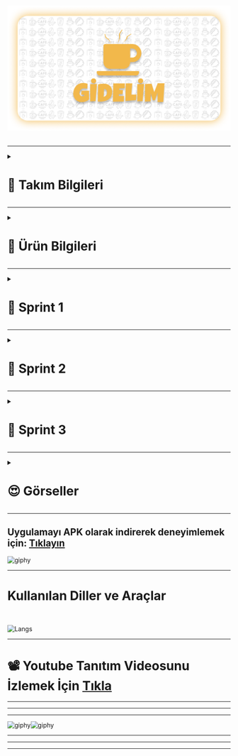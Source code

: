 <head></head>
<body>


  ![gidelim](bootcamp91/readme-images/gidelim.png)
<br> <br>
<hr>





<details> 
 <summary> <h1> 💪 Takım Bilgileri </h1></summary>
 <h2>Takım: Flutter 91</h2>
  <hr>
  <table>
    <tr>
      <th>Name</th>
      <th>Title</th>
      <th>GitHub</th>
    </tr>
    <tr>
      <td>Sema Erakbıyık</td>
      <td>Scrum Master</td>
      <td>
        <a href="https://github.com/serakbiyik" target="_blank"><img src="bootcamp91/readme-images/ic_github.png" width="20" height="20"/></a>
      </td>
    </tr>
    <tr>
      <td>Özgür Boruzancı</td>
      <td>Product Owner</td>
      <td>
        <a href="https://github.com/OzgurBoruzanci"><img src="bootcamp91/readme-images/ic_github.png" width="20" height="20"/></a>
      </td>
    </tr>
    <tr>
      <td>Özcan Bayram</td>
      <td>Developer</td>
      <td>
        <a href="https://github.com/ozcanbayram" target="_blank"><img src="bootcamp91/readme-images/ic_github.png" width="20" height="20"/></a>
      </td>
    </tr>
    <tr>
      <td>Sabutay Batuhan Sandalcı</td>
      <td>Developer</td>
      <td>
        <a href="https://github.com/SabutayBSandalci"><img src="bootcamp91/readme-images/ic_github.png" width="20" height="20"/></a>
      </td>
    </tr>
    <tr>
      <td>Yasemin Yılmaz</td>
      <td>Developer</td>
      <td>
        <a href="https://github.com/yasolin"><img src="bootcamp91/readme-images/ic_github.png" width="20" height="20"/></a>
      </td>
  </tr>
  </table>

![Group 58](https://github.com/user-attachments/assets/0101fd92-f149-436a-b878-1cd954a26195)


</details>

<hr>


  <details>
  <summary> <h1> 🎯 Ürün Bilgileri </h1></summary>
    
  ## 🚧 Ürün İsmi: GİDELİM  🚧
  ### Ürün Açıklaması
  👉 Bir kafe sahibiyseniz fakat işler çok da iyi gitmiyorsa endişelenmeyin, "Gidelim" uygulamasında kolayca kafenizi, menülerinizi ve birbirinden lezzetli ürünlerinizi çok daha geniş kitleler ile 
  paylaşabilirsiniz. <br> Sizin için bir kafe oluştururken hesabınızı doğrulamanız ve ürünlerinizi özenle eklemeniz için çok rahat bir arayüz tasarladık. <br><br>
  
  👉 Eğer sadece güzel bir mekanda arkadaşlarınızla vakit geçirmek istiyorsanız "Gidelim" uygulaması sayesinde gitmeyi planladığınız kafelerin menülerine ve fiyatlarına önceden erişim sağlayarak size en uygun 
  kafeyi seçebilirsiniz. Aynı zamanda bulunduğunuz konumun yakınındaki kafeleri harita üzerinde görerek yeni kafeler keşfedebilirsiniz. <br> <br>
  
  👉 Arkadaşlarınızla bir kafeye gitmeden önce menü ve fiyatları görmek ya da en sevdiğiniz kafenin, bulunduğunuz konuma en yakın şubesini hızlıca görebilmeniz "Gidelim" ile mümkün! <br><br>
  
  👉 Kafelere yorum yapıp puan verebilir ya da en yüksek puanlı kafelere gönül rahatlığıyla gidebilirsiniz. En sevdiğiniz kafeleri favorilerinize ekleyerek uygulama üzerinden rahatça erişebilirsiniz. <br><br>
      💛 Gidelim ile müşteriler rahat, kafe sahipleri mutlu! Öyleyse hadi, Gidelim!.. 💛

  <hr>

  ### Ürün Özellikleri
- Kafe sahiplerinin daha fazla kitleye ulaşmasını sağlamak.
- Kullanıcıların kafelerin menü ve fiyatlarına tek bir uygulama üzerinden ulaşabilmesini sağlamak.
- Bir çok uygulama ve karekod ile yapılan işlemleri tek bir uygulamadan yapmak.
- Zengin menü seçeneğine rahatça ulaşabilmek.
- Kafelere geri bildirim vererek puanlandırmak.
- Kullanıcının bulunduğu konuma en yakın kafe önerisi sunması
- Sevdiğiniz kafenin size en yakın şubesini harita üzerinde görebilmek.
- Konumunuza en yakın kafeleri keşfetmek.

<hr>

  ### Ürün Hedef Kitlesi
- Kafe işletmesinin daha fazla iş müşteri çekmesini isteyen kafe sahipleri.
- Büyük kafe firmalarının yanında kendi kafesini de öne çıkarmak isteyen kafe işletmeleri.
- Ürünlerini kullanıcılara göstermek isteyen kafeler.
- Gidecekleri mekanın menü ve fiyatları ile ilgili ön bilgi sahibi olmak isteyenler.
- Sevdikleriyle kafede vakit geçirmeyi sevenler.
- Yeni lezzetler ve mekanlar keşfetmek isteyenler.
- Gidecekleri mekan konusunda kararsız olanlar.
  
</details>
<hr>
<details>
<summary><h1> 🚀 Sprint 1 </h1></summary>
  
 # Sprint 1 için hedeflenen puan: 💯 
 `(100 puan ile tamamlandı)` Toplamda proje boyunca tamamlanması gereken 350 puanlık backlog bulunmaktadır. İlk sprint 100, ikinci sprint 150 ve son sprintte 100 puanı hedeflemekteyiz.

## Daily Scrum
Daily Scrum toplantılarınını whatsapp üzerinden sesli konuşmalarla, anketlerle ve discord üzerinden toplantılar yaparak gerçekleştirdik.Daily Scrum toplantısı örneği jpeg veya word olarak Readme'de tarafımızdan paylaşılmaktadır


# Sprint Review
  - Başlangıç ekranı tamamlandı.
  - Hoşgeldin ekranı tamamlandı.
  - Giriş ve kaydolma ekranları tamamlandı.
  - Ana ekran tamamlandı.
  - Figma'da uygulama taslağı tamamlandı.
  - İsime karar verildi.

# Sprint Retrospective
Daha daha sık toplantılar yapılmasına karar verildi. Görev dağılımının esnek olmasına karar verildi. Harita özelliğini ekleyip çıkarma konusu ikinci sprinte bırakıldı.
<details>
<summary><h2>Project Images</h2></summary>

  
![Component 1](https://github.com/user-attachments/assets/12617bc3-278f-4f0e-a51a-71b242225e08)

</details>
</body>
</html>

  <html>
  <head></head>
  <body>
    <details>
    <summary><h2>Sprint board screenshots</h2></summary>


![daily scrum](https://github.com/OzgurBoruzanci/OUA_Bootcamp_Flutter_91/assets/154309718/5fd6fb4a-b01a-4f43-b349-2ebdd62c13dd)
</details>
</body>
</html>

</details>

<hr>

<details>
<summary><h1> 🚀 Sprint 2 </h1></summary>
  
 # Sprint 2 için hedeflenen puan: 150
 `(150 puan ile tamamlandı)` Toplamda proje boyunca tamamlanması gereken 350 puanlık backlog bulunmaktadır. İlk sprint 100, ikinci sprint 150 ve son sprintte 100 puanı hedeflemekteyiz. İkinci sprintte 50 puan tasarım, 50 puan kodlama ve 50 puan backlog yönetimi olarak bölüştürülmüştür.

 ## Daily Scrum
Daily Scrum toplantılarınını whatsapp üzerinden sesli konuşmalarla, anketlerle ve çoğunlukla discord üzerinden toplantılar yaparak gerçekleştirdik.Daily Scrum toplantısı örneği jpeg veya word olarak Readme'de tarafımızdan paylaşılmaktadır

# Sprint Review
  - Uygulamamız için modern ve kullanıcı dostu bir UI teması ve karşılama ekranları tasarlandı.
  - Firebase ile entegrasyon sağlanarak Kayıt Ol ve Giriş Yap ekranları oluşturuldu.
  - Anasayfa, Kafeler ve Favoriler ekranlarını içeriyor ve alt menü ile bu ekranlar arasında geçiş sağlanıyor.
  - Firestore Database'den kafelerin isim ve logoları çekilerek listelendi.
  - Kafe detay sayfasında, kullanıcı tıkladığı kafenin detaylarını, en yakın konumlarını ve menü kategorilerini görebiliyor.
  - Seçilen kafeyi favorilere ekleme butonu eklendi.
  - Ürünler sayfasında, seçilen kategoriye ait ürünler listelendi.
  - Favoriler sayfasında favorilere eklenen kafelerin listesi gösterildi.
  - Menüye Çıkış Yap butonu eklenerek uygulamanın temel özelliklerini içeren hedefler tamamlandı.

# Sprint Retrospective
 Bu sprintte ekip arkadaşlarımızla daha sık toplantılar yapmaya özen gösterek yaptığımız işlerde de fikir ayrılığını önelemek açısından birbirimizden geri bildirim alarak ve geri bildirim vererek kararlar netleştirildi.Hedeflerin çoğuna ulaştık ancak veri tabanına ürünlerin ve kategorilerin girilmesi %100 tamamlanmadı, diğer sprinte bırakıldı.

<html>
  <head></head>
  <body>
    <details>
    <summary><h2>Project Images</h2></summary>

![Project image2](https://github.com/user-attachments/assets/838839ae-9272-40d5-9495-d42f731ae851)

</details>
</body>
</html>

  <html>
  <head></head>
  <body>
    <details>
    <summary><h2>Sprint board screenshots</h2></summary>

![Sprint board ss](https://github.com/user-attachments/assets/62f0a5ba-3838-48f5-bfa6-b9aa317579d0)

</details>
</details>

<hr>


<!--
********************************************************************************************************************
********************************************************************************************************************
********************************************************************************************************************
**************************************************** SPRINT 3 ******************************************************
********************************************************************************************************************
********************************************************************************************************************
********************************************************************************************************************
-->

<details>
<summary><h1> 🚀 Sprint 3 </h1></summary>
   
 # Sprint 3 için hedeflenen puan: 💯 
 `(100 puan ile tamamlandı)` Toplamda proje boyunca tamamlanması gereken 350 puanlık backlog bulunmaktadır. İlk sprint 100, ikinci sprint 150 ve son sprintte 100 puanı hedeflemekteyiz.

## Daily Scrum
  - Daily Scrum toplantılarınını Discord üzerinden toplantılarla gerçekleştirdik.
  - Daily Scrum toplantısı örneği jpeg veya word olarak Readme'de tarafımızdan paylaşılmaktadır


# Sprint Review

- Profil Sayfası
- Şifre güncelleme sayfası.
- Kullanıcnın avatar (Profil resmi) Belirlemesi işlemi.
- Yakındaki tüm kafeleri görme
- Uygulama tanıtım sayfası
- SSS (Uygulama hakkındaki soruların yanıtlandığı sayfa)
- Emeği geçenler sayfası (Contributors)
- Kafe sayfaları için menü
- Şifre unutma seçeneği 
- Yeni ürün, kafe için bildirim (Cloud messaging)
- Kullanıcının kafesini eklemesi için başvuru sayfası
- Kullanıcının kafesini eklemesi için gerekli veri tabanı yapısı.
- Kullanıcının kafesine ürün ve kategori eklemesi.
- Kullanıcının kafesinin veri tabanında onaylanması.
- Ürün ve kafe silme işlemi
- Kafe ile özelliklerin hepsi için Kafe Yönetimi sayfasının oluştulması ve gerekli verilerin çekilmesi.
- Yeni UI teması.
- Yeni kafe detayları sayfası.
- Kullanıcının kafe için yorum yapması ve puan vermesi özelliiği.
- Yorumlar ve puanlar için sayfa yapılıp gerekli verilerin çekilmesi, puanların ortalamasının kafe puanı olarak belirlenmesi.
- Yeni ve daha kullanışlı kafe sayfası ve favoriye ekleme işlemi. 
- Özelleştirilmiş menü.
- Kafeler için daha fazla ürün kategorisi.
- Sayfalar arasında daha kaygan geçiş için MainScreen sayfasında birleştrime.
- Kafeler arasında arama işlemi.
- Ugulamanın tanıtım (reklam) videosu.

# Sprint Retrospective
- Projenin  başında belirlenen ve önceki sprintlerde bahsedilen tüm özellikler eklenerek proje başarıyla tamamlandı.
  

<details>
<summary><h2>Project Images</h2></summary>
  
![Group 60](https://github.com/user-attachments/assets/2d8456a0-0e99-4ef0-9d5e-7791c4758261)

</details>

</body>
</html>

  <html>
  <head></head>
  <body>
    <details>
    <summary><h2>Sprint board screenshots</h2></summary>

![dailyscrumss](https://github.com/user-attachments/assets/f31f5104-25d1-476f-aa64-8a409014988a)

</details>
</body>
</html>


</details>

<hr>

<details>
<summary><h1> 😍 Görseller </h1></summary>
  
![Group 60](https://github.com/user-attachments/assets/2d8456a0-0e99-4ef0-9d5e-7791c4758261)

</details>

<hr>


## Uygulamayı APK olarak indirerek deneyimlemek için: <a href="https://drive.google.com/file/d/1xC_ceS7Z1fQqsXsqKQ8Rc_f-C5rzvLut/view?usp=sharing"> Tıklayın </a>

<p widht="20">

![giphy](https://media.giphy.com/media/v1.Y2lkPTc5MGI3NjExaHEycW8wYzRqdmQxcmpxNDNrcTNuaWh6b3J2aHhwMm1manh0OHBsMCZlcD12MV9naWZzX3NlYXJjaCZjdD1n/WsJzXF8M8tl6w/giphy.gif)
  
</p>

<hr>

# Kullanılan Diller ve Araçlar 
<br>

![Langs](https://skillicons.dev/icons?i=flutter,dart,firebase,vscode,androidstudio,kotlin,swift,git,github,figma,pr,ps,discord,gmail,") 
<br>

<hr>

# 📽 Youtube Tanıtım Videosunu İzlemek İçin <a href="https://youtu.be/rFz43C1ivdo">Tıkla </a> 


  <hr>
  <hr>
  <hr>

![giphy](https://media.giphy.com/media/1oKjCzdnatyyMxkdxF/giphy.gif?cid=790b7611rp887lfmmkd9gz1h21ocy9iyh67747qacssh4qe1&ep=v1_gifs_search&rid=giphy.gif&ct=g)![giphy](https://media.giphy.com/media/5xtDarrRvnz4dQjbY64/giphy.gif?cid=ecf05e471tanwhw7fdwyvz8244oxlazek6f85kb0drf42i5q&ep=v1_gifs_search&rid=giphy.gif&ct=g)

  <hr>
  <hr>
  <hr>
</body>
</html>
